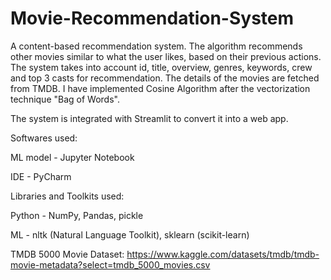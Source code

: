 # Movie-Recommendation-System

A content-based recommendation system. The algorithm recommends other movies similar to what the user likes, based on their previous actions. The system takes into account id, title, overview, genres, keywords, crew and top 3 casts for recommendation. The details of the movies are fetched from TMDB. I have implemented Cosine Algorithm after the vectorization technique "Bag of Words". 

The system is integrated with Streamlit to convert it into a web app.

Softwares used:

ML model - Jupyter Notebook

IDE - PyCharm


Libraries and Toolkits used:

Python - NumPy, Pandas, pickle

ML - nltk (Natural Language Toolkit), sklearn (scikit-learn)


TMDB 5000 Movie Dataset: https://www.kaggle.com/datasets/tmdb/tmdb-movie-metadata?select=tmdb_5000_movies.csv


